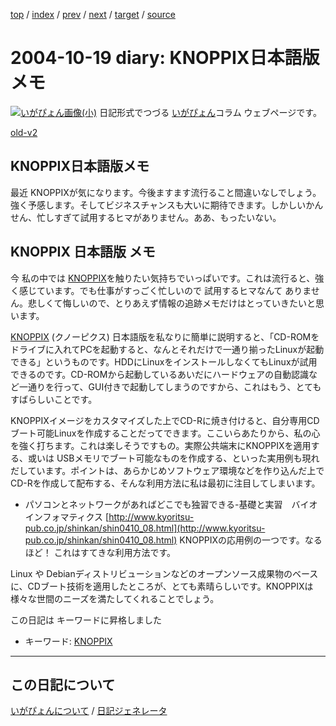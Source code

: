 [top](https://igapyon.github.io/diary/) 
 / [index](https://igapyon.github.io/diary/2004/index.html) 
 / [prev](https://igapyon.github.io/diary/2004/ig041015.html) 
 / [next](https://igapyon.github.io/diary/2004/ig041024.html) 
 / [target](https://igapyon.github.io/diary/2004/ig041019.html) 
 / [source](https://github.com/igapyon/diary/blob/gh-pages/2004/ig041019.html.src.md) 

2004-10-19 diary: KNOPPIX日本語版メモ
=====================================================================================================
[![いがぴょん画像(小)](https://igapyon.github.io/diary/images/iga200306s.jpg "いがぴょん")](https://igapyon.github.io/diary/memo/memoigapyon.html) 日記形式でつづる [いがぴょん](https://igapyon.github.io/diary/memo/memoigapyon.html)コラム ウェブページです。

[old-v2](ig041019-orig.html)

## KNOPPIX日本語版メモ

最近 KNOPPIXが気になります。今後ますます流行ること間違いなしでしょう。強く予感します。そしてビジネスチャンスも大いに期待できます。しかしいかんせん、忙しすぎて試用するヒマがありません。ああ、もったいない。


## KNOPPIX 日本語版 メモ

今 私の中では [KNOPPIX](http://www.igapyon.jp/igapyon/diary/keyword/knoppix.html)を触りたい気持ちでいっぱいです。これは流行ると、強く感じています。でも仕事がすっごく忙しいので 試用するヒマなんて ありません。悲しくて悔しいので、とりあえず情報の追跡メモだけはとっていきたいと思います。

[KNOPPIX](http://www.igapyon.jp/igapyon/diary/keyword/knoppix.html) (クノーピクス) 日本語版を私なりに簡単に説明すると、「CD-ROMをドライブに入れてPCを起動すると、なんとそれだけで一通り揃ったLinuxが起動できる」というものです。HDDにLinuxをインストールしなくてもLinuxが試用できるのです。CD-ROMから起動しているあいだにハードウェアの自動認識など一通りを行って、GUI付きで起動してしまうのですから、これはもう、とてもすばらしいことです。

KNOPPIXイメージをカスタマイズした上でCD-Rに焼き付けると、自分専用CDブート可能Linuxを作成することだってできます。ここいらあたりから、私の心を強く打ちます。これは楽しそうですもの。実際公共端末にKNOPPIXを適用する、或いは USBメモリでブート可能なものを作成する、といった実用例も現れだしています。ポイントは、あらかじめソフトウェア環境などを作り込んだ上でCD-Rを作成して配布する、そんな利用方法に私は最初に注目してしまいます。

* パソコンとネットワークがあればどこでも独習できる-基礎と実習　バイオインフォマティクス
  [http://www.kyoritsu-pub.co.jp/shinkan/shin0410_08.html](http://www.kyoritsu-pub.co.jp/shinkan/shin0410_08.html)
  KNOPPIXの応用例の一つです。なるほど！ これはすてきな利用方法です。

Linux や Debianディストリビューションなどのオープンソース成果物のベースに、CDブート技術を適用したところが、とても素晴らしいです。KNOPPIXは様々な世間のニーズを満たしてくれることでしょう。

この日記は キーワードに昇格しました

* キーワード: [KNOPPIX](http://www.igapyon.jp/igapyon/diary/keyword/knoppix.html)

----------------------------------------------------------------------------------------------------

## この日記について
[いがぴょんについて](https://igapyon.github.io/diary/memo/memoigapyon.html) / [日記ジェネレータ](https://github.com/igapyon/igapyonv3)
